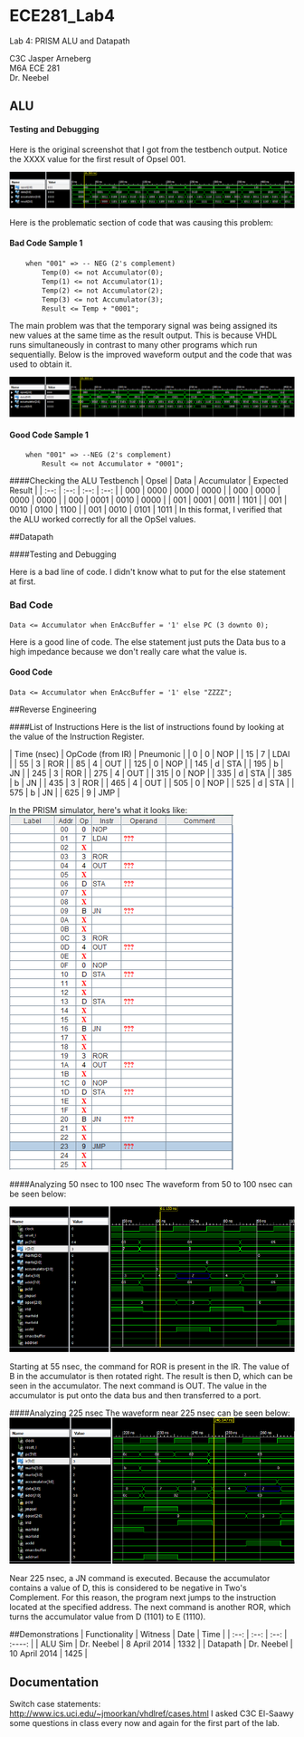 ECE281_Lab4
===========

Lab 4: PRISM ALU and Datapath

C3C Jasper Arneberg  
M6A ECE 281  
Dr. Neebel  

## ALU
#### Testing and Debugging

Here is the original screenshot that I got from the testbench output. Notice the XXXX value for the first result of Opsel 001.

![alt text](https://github.com/JasperArneberg/ECE281_Lab4/blob/master/alu_testbench_output_1.png?raw=true "Incorrect Waveform Output for Opsel 001")

Here is the problematic section of code that was causing this problem:

#### Bad Code Sample 1
```
	when "001" => -- NEG (2's complement)
		Temp(0) <= not Accumulator(0);
		Temp(1) <= not Accumulator(1);
  		Temp(2) <= not Accumulator(2);
  		Temp(3) <= not Accumulator(3);
  		Result <= Temp + "0001";
```

The main problem was that the temporary signal was being assigned its new values at the same time as the result output. This is because VHDL runs simultaneously in contrast to many other programs which run sequentially. Below is the improved waveform output and the code that was used to obtain it.

![alt text](https://github.com/JasperArneberg/ECE281_Lab4/blob/master/alu_testbench_output_2.png?raw=true "Correct Waveform Output")

#### Good Code Sample 1
```
	when "001" => --NEG (2's complement)
		Result <= not Accumulator + "0001";
```

####Checking the ALU Testbench
| Opsel | Data | Accumulator | Expected Result |
| :--: | :--: | :--: | :--: |
| 000 | 0000 | 0000 | 0000 |
| 000 | 0000 | 0000 | 0000 |
| 000 | 0001 | 0010 | 0000 |
| 001 | 0001 | 0011 | 1101 |
| 001 | 0010 | 0100 | 1100 |
| 001 | 0010 | 0101 | 1011 |
In this format, I verified that the ALU worked correctly for all the OpSel values.

##Datapath

####Testing and Debugging

Here is a bad line of code. I didn't know what to put for the else statement at first.

### Bad Code
```
Data <= Accumulator when EnAccBuffer = '1' else PC (3 downto 0);
```

Here is a good line of code. The else statement just puts the Data bus to a high impedance because we don't really care what the value is.

#### Good Code
```
Data <= Accumulator when EnAccBuffer = '1' else "ZZZZ";
```


##Reverse Engineering

####List of Instructions
Here is the list of instructions found by looking at the value of the Instruction Register.

| Time (nsec) | OpCode (from IR) | Pneumonic |
| 0 | 0 | NOP |
| 15 | 7 | LDAI |
| 55 | 3 | ROR |
| 85 | 4 | OUT |
| 125 | 0 | NOP |
| 145 | d | STA |
| 195 | b | JN |
| 245 | 3 | ROR |
| 275 | 4 | OUT | 
| 315 | 0 | NOP |
| 335 | d | STA |
| 385 | b | JN | 
| 435 | 3 | ROR |
| 465 | 4 | OUT |
| 505 | 0 | NOP |
| 525 | d | STA |
| 575 | b | JN |
| 625 | 9 | JMP |

In the PRISM simulator, here's what it looks like:
![alt text](https://github.com/JasperArneberg/ECE281_Lab4/blob/master/prism_sim.png?raw=true "PRISM Simulation")

####Analyzing 50 nsec to 100 nsec
The waveform from 50 to 100 nsec can be seen below:

![alt text](https://github.com/JasperArneberg/ECE281_Lab4/blob/master/50_to_100_nsec.png?raw=true "50 to 100 nsec")

Starting at 55 nsec, the command for ROR is present in the IR. The value of B in the accumulator is then rotated right. The result is then D, which can be seen in the accumulator. The next command is OUT. The value in the accumulator is put onto the data bus and then transferred to a port.

####Analyzing 225 nsec
The waveform near 225 nsec can be seen below:
![alt text](https://github.com/JasperArneberg/ECE281_Lab4/blob/master/225_nsec.png?raw=true "225 nsec")

Near 225 nsec, a JN command is executed. Because the accumulator contains a value of D, this is considered to be negative in Two's Complement. For this reason, the program next jumps to the instruction located at the specified address. The next command is another ROR, which turns the accumulator value from D (1101) to E (1110).

##Demonstrations
| Functionality | Witness | Date | Time |
| :--: | :--: | :--: | :----: |
| ALU Sim | Dr. Neebel | 8 April 2014 | 1332 |
| Datapath | Dr. Neebel | 10 April 2014 | 1425 |


## Documentation
Switch case statements: http://www.ics.uci.edu/~jmoorkan/vhdlref/cases.html
I asked C3C El-Saawy some questions in class every now and again for the first part of the lab.
